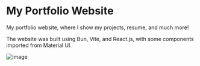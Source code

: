 # My Portfolio Website

My portfolio website, where I show my projects, resume, and much more!

The website was built using Bun, Vite, and React.js, with some components imported from Material UI.

![image](https://github.com/user-attachments/assets/52c45d9d-c8de-4535-a7de-6b485cd4f58c)
